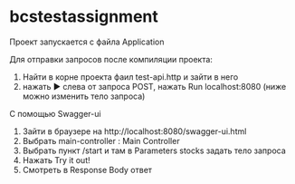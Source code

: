 # bcstestassignment

Проект запускается с файла Application

Для отправки запросов после компиляции проекта:
1) Найти в корне проекта фаил test-api.http и зайти в него
2) нажать ► слева от запроса POST, нажать Run localhost:8080
(ниже можно изменить тело запроса)


С помощью Swagger-ui

1) Зайти в браузере на http://localhost:8080/swagger-ui.html 
2) Выбрать main-controller : Main Controller
3) Выбрать пункт /start и там в Parameters stocks задать тело запроса
4) Нажать Try it out!
5) Смотреть в Response Body ответ 
